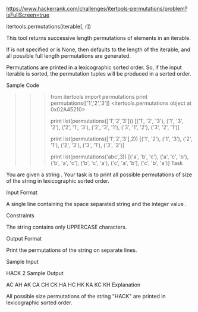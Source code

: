 https://www.hackerrank.com/challenges/itertools-permutations/problem?isFullScreen=true

itertools.permutations(iterable[, r])

This tool returns successive  length permutations of elements in an iterable.

If  is not specified or is None, then  defaults to the length of the iterable, and all possible full length permutations are generated.

Permutations are printed in a lexicographic sorted order. So, if the input iterable is sorted, the permutation tuples will be produced in a sorted order.

Sample Code

>>> from itertools import permutations
>>> print permutations(['1','2','3'])
<itertools.permutations object at 0x02A45210>
>>> 
>>> print list(permutations(['1','2','3']))
[('1', '2', '3'), ('1', '3', '2'), ('2', '1', '3'), ('2', '3', '1'), ('3', '1', '2'), ('3', '2', '1')]
>>> 
>>> print list(permutations(['1','2','3'],2))
[('1', '2'), ('1', '3'), ('2', '1'), ('2', '3'), ('3', '1'), ('3', '2')]
>>>
>>> print list(permutations('abc',3))
[('a', 'b', 'c'), ('a', 'c', 'b'), ('b', 'a', 'c'), ('b', 'c', 'a'), ('c', 'a', 'b'), ('c', 'b', 'a')]
Task

You are given a string .
Your task is to print all possible permutations of size  of the string in lexicographic sorted order.

Input Format

A single line containing the space separated string  and the integer value .

Constraints


The string contains only UPPERCASE characters.

Output Format

Print the permutations of the string  on separate lines.

Sample Input

HACK 2
Sample Output

AC
AH
AK
CA
CH
CK
HA
HC
HK
KA
KC
KH
Explanation

All possible size  permutations of the string "HACK" are printed in lexicographic sorted order.
